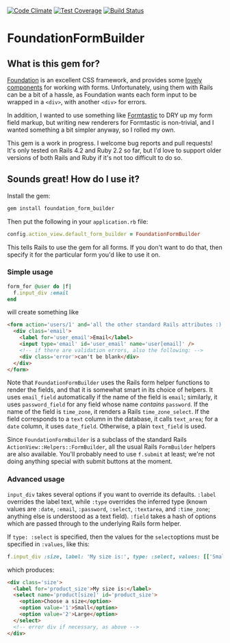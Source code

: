 [![Code Climate](https://codeclimate.com/github/marnen/foundation_form_builder/badges/gpa.svg)](https://codeclimate.com/github/marnen/foundation_form_builder)
[![Test Coverage](https://codeclimate.com/github/marnen/foundation_form_builder/badges/coverage.svg)](https://codeclimate.com/github/marnen/foundation_form_builder)
[![Build Status](https://travis-ci.org/marnen/foundation_form_builder.svg)](https://travis-ci.org/marnen/foundation_form_builder)

# FoundationFormBuilder

## What is this gem for?

[Foundation](http://foundation.zurb.com) is an excellent CSS framework, and provides some [lovely components](http://foundation.zurb.com/docs/components/forms.html) for working with forms. Unfortunately, using them with Rails can be a bit of a hassle, as Foundation wants each form input to be wrapped in a `<div>`, with another `<div>` for errors.

In addition, I wanted to use something like [Formtastic](http://github.com/justinfrench/formtastic) to DRY up my form field markup, but writing new renderers for Formtastic is non-trivial, and I wanted something a bit simpler anyway, so I rolled my own.

This gem is a work in progress. I welcome bug reports and pull requests! It's only tested on Rails 4.2 and Ruby 2.2 so far, but I'd love to support older versions of both Rails and Ruby if it's not too difficult to do so.

## Sounds great! How do I use it?

Install the gem:
```ruby
gem install foundation_form_builder
```
Then put the following in your `application.rb` file:
```ruby
config.action_view.default_form_builder = FoundationFormBuilder
```
This tells Rails to use the gem for all forms. If you don't want to do that, then specify it for the particular form you'd like to use it on.

### Simple usage

```ruby
form_for @user do |f|
  f.input_div :email
end
```
will create something like
```html
<form action='users/1' and='all the other standard Rails attributes :)'>
  <div class='email'>
    <label for='user_email'>Email</label>
    <input type='email' id='user_email' name='user[email]' />
    <!-- if there are validation errors, also the following: -->
    <div class='error'>can't be blank</div>
  </div>
</form>
```

Note that `FoundationFormBuilder` uses the Rails form helper functions to render the fields, and that it is somewhat smart in its choice of helpers. It uses `email_field` automatically if the name of the field is `email`; similarly, it uses `password_field` for any field whose name *contains* `password`. If the name of the field is `time_zone`, it renders a Rails `time_zone_select`. If the field corresponds to a `text` column in the database, it calls `text_area`; for a `date` column, it uses `date_field`. Otherwise, a plain `text_field` is used.


Since `FoundationFormBuilder` is a subclass of the standard Rails `ActionView::Helpers::FormBuilder`, all the usual Rails `FormBuilder` helpers are also available. You'll probably need to use `f.submit` at least; we're not doing anything special with submit buttons at the moment.

### Advanced usage

`input_div` takes several options if you want to override its defaults. `:label` overrides the label text, while `:type` overrides the inferred type (known values are `:date`, `:email`, `:password`, `:select`, `:textarea`, and `:time_zone`; anything else is understood as a text field). `:field` takes a hash of options which are passed through to the underlying Rails form helper.

If `type: :select` is specified, then the values for the `select`options must be specified in `:values`, like this:

```ruby
f.input_div :size, label: 'My size is:', type: :select, values: [['Small', 1], ['Large', 2]], field: {prompt: 'Choose a size'}
```

which produces:
```html
<div class='size'>
  <label for='product_size'>My size is:</label>
  <select name='product[size]' id='product_size'>
    <option>Choose a size</option>
    <option value='1'>Small</option>
    <option value='2'>Large</option>
  </select>
  <!-- error div if necessary, as above -->
</div>
```
